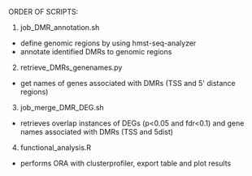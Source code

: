 ORDER OF SCRIPTS:  
1. job_DMR_annotation.sh  
- define genomic regions by using hmst-seq-analyzer  
- annotate identified DMRs to genomic regions  

2. retrieve_DMRs_genenames.py  
- get names of genes associated with DMRs (TSS and 5' distance regions)  

3. job_merge_DMR_DEG.sh  
- retrieves overlap instances of DEGs (p<0.05 and fdr<0.1) and gene names associated with DMRs (TSS and 5dist)  

4. functional_analysis.R  
- performs ORA with clusterprofiler, export table and plot results  
